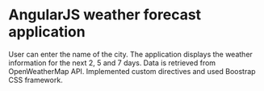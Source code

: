 # AngularJS weather forecast application
User can enter the name of the city. The application displays the weather information for the next 2, 5 and 7 days. Data is retrieved from OpenWeatherMap API. Implemented custom directives and used Boostrap CSS framework.
